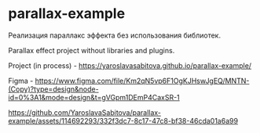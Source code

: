 # parallax-example

Реализация параллакс эффекта без использования библиотек.

Parallax effect project without libraries and plugins.

Project (in process) - https://yaroslavasabitova.github.io/parallax-example/

Figma - https://www.figma.com/file/Km2qN5vp6F1OgKJHswJgEQ/MNTN-(Copy)?type=design&node-id=0%3A1&mode=design&t=gVGpm1DEmP4CaxSR-1



https://github.com/YaroslavaSabitova/parallax-example/assets/114692293/332f3dc7-8c17-47c8-bf38-46cda01a6a99


